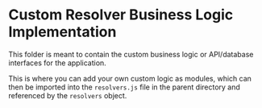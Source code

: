 # Custom Resolver Business Logic Implementation

This folder is meant to contain the custom business logic or API/database interfaces for the application.

This is where you can add your own custom logic as modules, which can then be imported into the `resolvers.js` file in the parent directory and referenced by the `resolvers` object.